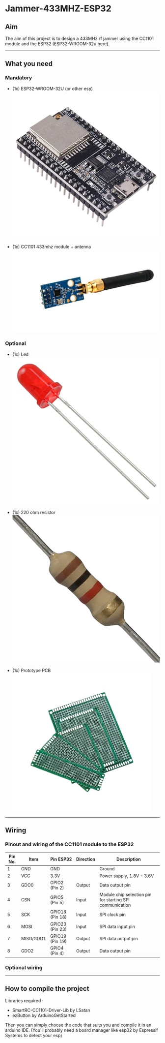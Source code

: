 # Jammer-433MHZ-ESP32
## Aim
The aim of this project is to design a 433MHz rf jammer using the CC1101 module and the ESP32 (ESP32-WROOM-32u here).

---

## What you need

### Mandatory

- (1x) ESP32-WROOM-32U (or other esp) ![ESP32-WROOM-32U](./src/esp32-wroom-32u.png)

- (1x) CC1101 433mhz module + antenna ![CC1101 433mhz module + antenna](./src/CC1101module.png)

### Optional

- (1x) Led ![led](./src/led.png)

- (1x) 220 ohm resistor ![resistor](./src/resistor.png)

- (1x) Prototype PCB ![prototype-pcb](./src/prototypepcb.png)

---
## Wiring

### Pinout and wiring of the CC1101 module to the ESP32

| Pin No. | Item        | Pin ESP32       | Direction | Description                                                        |
|---------|-------------|-----------------|-----------|--------------------------------------------------------------------|
| 1       | GND         | GND             |           | Ground                                                            |
| 2       | VCC         | 3.3V            |           | Power supply, 1.8V - 3.6V                                          |
| 3       | GDO0        | GPIO2 (Pin 2)   | Output    | Data output pin                                                   |
| 4       | CSN         | GPIO5 (Pin 5)   | Input     | Module chip selection pin for starting SPI communication          |
| 5       | SCK         | GPIO18 (Pin 18) | Input     | SPI clock pin                                                     |
| 6       | MOSI        | GPIO23 (Pin 23) | Input     | SPI data input pin                                                |
| 7       | MISO/GDO1   | GPIO19 (Pin 19) | Output    | SPI data output pin                                               |
| 8       | GDO2        | GPIO4 (Pin 4)   | Output    | Data output pin                                                   |

### Optional wiring 

---

## How to compile the project

Libraries required :
- SmartRC-CC1101-Driver-Lib by LSatan
- ezButton by ArduinoGetStarted

Then you can simply choose the code that suits you and compile it in an arduino IDE. (You'll probably need a board manager like esp32 by Espressif Systems to detect your esp)
